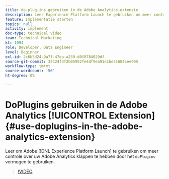 ```yaml
---
title: do-plug-ins gebruiken in de Adobe Analytics-extensie
description: Leer Experience Platform Launch te gebruiken om meer controle over uw Adobe Analytics-hits te hebben door de doPlugins-mogelijkheid te benutten.
feature: Implementatie starten
topics: null
activity: implement
doc-type: technical video
team: Technical Marketing
kt: 1994
role: Developer, Data Engineer
level: Beginner
exl-id: 2c6b5d24-9a7f-47ea-a239-d0f8784029df
source-git-commit: 32424f3f2b05952fe4df9ea91dcbe51684cee905
workflow-type: tm+mt
source-wordcount: '56'
ht-degree: 0%

---
```


# DoPlugins gebruiken in de Adobe Analytics [!UICONTROL Extension] {#use-doplugins-in-the-adobe-analytics-extension}

Leer om Adobe [!DNL Experience Platform Launch] te gebruiken om meer controle over uw Adobe Analytics klappen te hebben door het `doPlugins` vermogen te gebruiken.

>[!VIDEO](https://video.tv.adobe.com/v/25171?quality=12)
